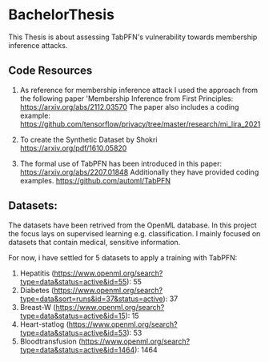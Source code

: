 # BachelorThesis
This Thesis is about assessing TabPFN's vulnerability towards membership inference attacks.

## Code Resources
1) As reference for membership inference attack I used the approach from the following paper 'Membership Inference from First Principles:
https://arxiv.org/abs/2112.03570
The paper also includes a coding example:
https://github.com/tensorflow/privacy/tree/master/research/mi_lira_2021

2) To create the Synthetic Dataset by Shokri
https://arxiv.org/pdf/1610.05820

3) The formal use of TabPFN has been introduced in this paper:
https://arxiv.org/abs/2207.01848
Additionally they have provided coding examples.
https://github.com/automl/TabPFN


## Datasets:
The datasets have been retrived from the OpenML database.
In this project the focus lays on supervised learning e.g. classification. 
I mainly focused on datasets that contain medical, sensitive information.

For now, i have settled for 5 datasets to apply a training with TabPFN:
1) Hepatitis (https://www.openml.org/search?type=data&status=active&id=55): 55
2) Diabetes (https://www.openml.org/search?type=data&sort=runs&id=37&status=active): 37
3) Breast-W (https://www.openml.org/search?type=data&status=active&id=15): 15
4) Heart-statlog (https://www.openml.org/search?type=data&status=active&id=53): 53
5) Bloodtransfusion (https://www.openml.org/search?type=data&status=active&id=1464): 1464


